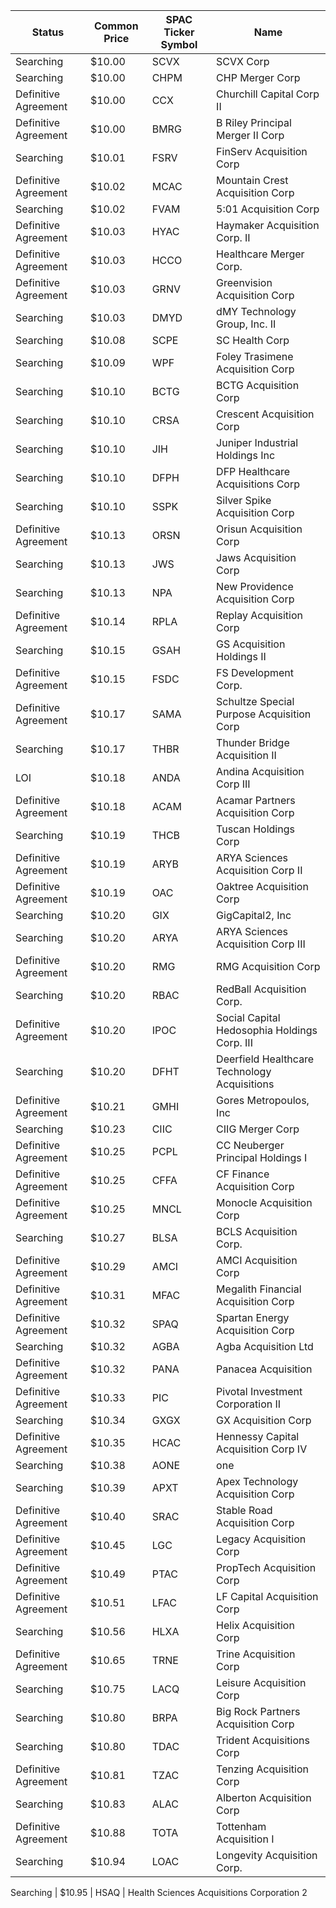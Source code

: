 Status               | Common Price  | SPAC Ticker Symbol | Name                                        
-------------------- | ------------- | ------------------ | --------------------------------------------
Searching            | $10.00        | SCVX               | SCVX Corp                                   
Searching            | $10.00        | CHPM               | CHP Merger Corp                             
Definitive Agreement | $10.00        | CCX                | Churchill Capital Corp II                   
Definitive Agreement | $10.00        | BMRG               | B Riley Principal Merger II Corp            
Searching            | $10.01        | FSRV               | FinServ Acquisition Corp                    
Definitive Agreement | $10.02        | MCAC               | Mountain Crest Acquisition Corp             
Searching            | $10.02        | FVAM               | 5:01 Acquisition Corp                       
Definitive Agreement | $10.03        | HYAC               | Haymaker Acquisition Corp. II               
Definitive Agreement | $10.03        | HCCO               | Healthcare Merger Corp.                     
Definitive Agreement | $10.03        | GRNV               | Greenvision Acquisition Corp                
Searching            | $10.03        | DMYD               | dMY Technology Group, Inc. II               
Searching            | $10.08        | SCPE               | SC Health Corp                              
Searching            | $10.09        | WPF                | Foley Trasimene Acquisition Corp            
Searching            | $10.10        | BCTG               | BCTG Acquisition Corp                       
Searching            | $10.10        | CRSA               | Crescent Acquisition Corp                   
Searching            | $10.10        | JIH                | Juniper Industrial Holdings Inc             
Searching            | $10.10        | DFPH               | DFP Healthcare Acquisitions Corp            
Searching            | $10.10        | SSPK               | Silver Spike Acquisition Corp               
Definitive Agreement | $10.13        | ORSN               | Orisun Acquisition Corp                     
Searching            | $10.13        | JWS                | Jaws Acquisition Corp                       
Searching            | $10.13        | NPA                | New Providence Acquisition Corp             
Definitive Agreement | $10.14        | RPLA               | Replay Acquisition Corp                     
Searching            | $10.15        | GSAH               | GS Acquisition Holdings II                  
Definitive Agreement | $10.15        | FSDC               | FS Development Corp.                        
Definitive Agreement | $10.17        | SAMA               | Schultze Special Purpose Acquisition Corp   
Searching            | $10.17        | THBR               | Thunder Bridge Acquisition II               
LOI                  | $10.18        | ANDA               | Andina Acquisition Corp III                 
Definitive Agreement | $10.18        | ACAM               | Acamar Partners Acquisition Corp            
Searching            | $10.19        | THCB               | Tuscan Holdings Corp                        
Definitive Agreement | $10.19        | ARYB               | ARYA Sciences Acquisition Corp II           
Definitive Agreement | $10.19        | OAC                | Oaktree Acquisition Corp                    
Searching            | $10.20        | GIX                | GigCapital2, Inc                            
Searching            | $10.20        | ARYA               | ARYA Sciences Acquisition Corp III          
Definitive Agreement | $10.20        | RMG                | RMG Acquisition Corp                        
Searching            | $10.20        | RBAC               | RedBall Acquisition Corp.                   
Definitive Agreement | $10.20        | IPOC               | Social Capital Hedosophia Holdings Corp. III
Searching            | $10.20        | DFHT               | Deerfield Healthcare Technology Acquisitions
Definitive Agreement | $10.21        | GMHI               | Gores Metropoulos, Inc                      
Searching            | $10.23        | CIIC               | CIIG Merger Corp                            
Definitive Agreement | $10.25        | PCPL               | CC Neuberger Principal Holdings I           
Definitive Agreement | $10.25        | CFFA               | CF Finance Acquisition Corp                 
Definitive Agreement | $10.25        | MNCL               | Monocle Acquisition Corp                    
Searching            | $10.27        | BLSA               | BCLS Acquisition Corp.                      
Definitive Agreement | $10.29        | AMCI               | AMCI Acquisition Corp                       
Definitive Agreement | $10.31        | MFAC               | Megalith Financial Acquisition Corp         
Definitive Agreement | $10.32        | SPAQ               | Spartan Energy Acquisition Corp             
Searching            | $10.32        | AGBA               | Agba Acquisition Ltd                        
Definitive Agreement | $10.32        | PANA               | Panacea Acquisition                         
Definitive Agreement | $10.33        | PIC                | Pivotal Investment Corporation II           
Searching            | $10.34        | GXGX               | GX Acquisition Corp                         
Definitive Agreement | $10.35        | HCAC               | Hennessy Capital Acquisition Corp IV        
Searching            | $10.38        | AONE               | one                                         
Searching            | $10.39        | APXT               | Apex Technology Acquisition Corp            
Definitive Agreement | $10.40        | SRAC               | Stable Road Acquisition Corp                
Definitive Agreement | $10.45        | LGC                | Legacy Acquisition Corp                     
Definitive Agreement | $10.49        | PTAC               | PropTech Acquisition Corp                   
Definitive Agreement | $10.51        | LFAC               | LF Capital Acquisition Corp                 
Searching            | $10.56        | HLXA               | Helix Acquisition Corp                      
Definitive Agreement | $10.65        | TRNE               | Trine Acquisition Corp                      
Searching            | $10.75        | LACQ               | Leisure Acquisition Corp                    
Searching            | $10.80        | BRPA               | Big Rock Partners Acquisition Corp          
Searching            | $10.80        | TDAC               | Trident Acquisitions Corp                   
Definitive Agreement | $10.81        | TZAC               | Tenzing Acquisition Corp                    
Searching            | $10.83        | ALAC               | Alberton Acquisition Corp                   
Definitive Agreement | $10.88        | TOTA               | Tottenham Acquisition I                     
Searching            | $10.94        | LOAC               | Longevity Acquisition Corp.
                
Searching            | $10.95        | HSAQ               | Health Sciences Acquisitions Corporation 2
 
